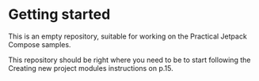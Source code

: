 # Getting started
This is an empty repository, suitable for working on the Practical Jetpack Compose samples.

This repository should be right where you need to be to start following the Creating new project modules instructions on p.15.
